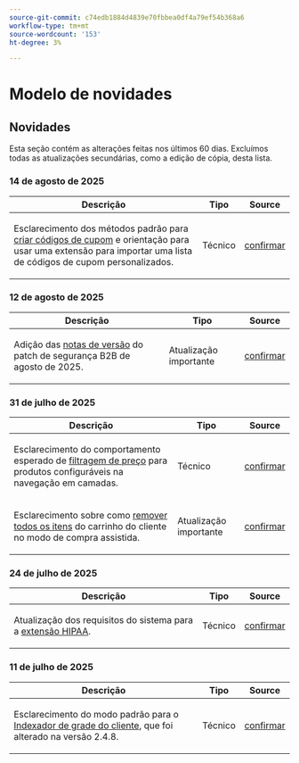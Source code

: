 ```yaml
---
source-git-commit: c74edb1884d4839e70fbbea0df4a79ef54b368a6
workflow-type: tm+mt
source-wordcount: '153'
ht-degree: 3%

---
```

# Modelo de novidades

## Novidades

Esta seção contém as alterações feitas nos últimos 60 dias. Excluímos todas as atualizações secundárias, como a edição de cópia, desta lista.

### 14 de agosto de 2025

<table style="table-layout:auto;">
  <thead>
    <tr>
      <th>Descrição</th>
      <th>Tipo</th>
      <th>Source</th>
    </tr>
  </thead>
  <tbody>
    <tr>
      <td><p>Esclarecimento dos métodos padrão para <a href="https://experienceleague.adobe.com/pt-br/docs/commerce-admin/marketing/promotions/cart-rules/price-rules-cart-coupon">criar códigos de cupom</a> e orientação para usar uma extensão para importar uma lista de códigos de cupom personalizados.</p>
</td>
      <td>
        Técnico
      </td>
      <td><a href="https://github.com/AdobeDocs/commerce-admin.en/commit/95e0223bb211b03a9c9ede7b53372c33cad65885">confirmar</a></td>
    </tr>
  </tbody>
</table>

### 12 de agosto de 2025

<table style="table-layout:auto;">
  <thead>
    <tr>
      <th>Descrição</th>
      <th>Tipo</th>
      <th>Source</th>
    </tr>
  </thead>
  <tbody>
    <tr>
      <td><p>Adição das <a href="https://experienceleague.adobe.com/pt-br/docs/commerce-admin/b2b/release-notes">notas de versão</a> do patch de segurança B2B de agosto de 2025.</p>
</td>
      <td>
        Atualização importante
      </td>
      <td><a href="https://github.com/AdobeDocs/commerce-admin.en/commit/0ff127d55e62cc13241d9b6285f36a1bb56d8162">confirmar</a></td>
    </tr>
  </tbody>
</table>

### 31 de julho de 2025

<table style="table-layout:auto;">
  <thead>
    <tr>
      <th>Descrição</th>
      <th>Tipo</th>
      <th>Source</th>
    </tr>
  </thead>
  <tbody>
    <tr>
      <td><p>Esclarecimento do comportamento esperado de <a href="https://experienceleague.adobe.com/pt-br/docs/commerce-admin/catalog/catalog/navigation/navigation-layered#price-navigation">filtragem de preço</a> para produtos configuráveis na navegação em camadas.</p>
</td>
      <td>
        Técnico
      </td>
      <td><a href="https://github.com/AdobeDocs/commerce-admin.en/commit/3227227b6cf4f159b40fda8a5a165a7097f8a0bd">confirmar</a></td>
    </tr>
    <tr>
      <td><p>Esclarecimento sobre como <a href="https://experienceleague.adobe.com/pt-br/docs/commerce-admin/stores-sales/point-of-purchase/assist/shopping-assisted-cart-manage">remover todos os itens</a> do carrinho do cliente no modo de compra assistida.</p>
</td>
      <td>
        Atualização importante
      </td>
      <td><a href="https://github.com/AdobeDocs/commerce-admin.en/commit/193248c1fce55c950b22ec8d86613d23be1ead11">confirmar</a></td>
    </tr>
  </tbody>
</table>

### 24 de julho de 2025

<table style="table-layout:auto;">
  <thead>
    <tr>
      <th>Descrição</th>
      <th>Tipo</th>
      <th>Source</th>
    </tr>
  </thead>
  <tbody>
    <tr>
      <td><p>Atualização dos requisitos do sistema para a <a href="https://experienceleague.adobe.com/pt-br/docs/commerce-admin/start/compliance/hipaa-ready-service/overview#system-requirements">extensão HIPAA</a>.</p>
</td>
      <td>
        Técnico
      </td>
      <td><a href="https://github.com/AdobeDocs/commerce-admin.en/commit/a8a79656179b9a725aa84ce5481ef82747547745">confirmar</a></td>
    </tr>
  </tbody>
</table>

### 11 de julho de 2025

<table style="table-layout:auto;">
  <thead>
    <tr>
      <th>Descrição</th>
      <th>Tipo</th>
      <th>Source</th>
    </tr>
  </thead>
  <tbody>
    <tr>
      <td><p>Esclarecimento do modo padrão para o <a href="https://experienceleague.adobe.com/pt-br/docs/commerce-admin/systems/tools/index-management">Indexador de grade do cliente</a>, que foi alterado na versão 2.4.8.</p>
</td>
      <td>
        Técnico
      </td>
      <td><a href="https://github.com/AdobeDocs/commerce-admin.en/commit/5294e7e31941d13d2cbeae89851bfe3a800acc6e">confirmar</a></td>
    </tr>
  </tbody>
</table>
